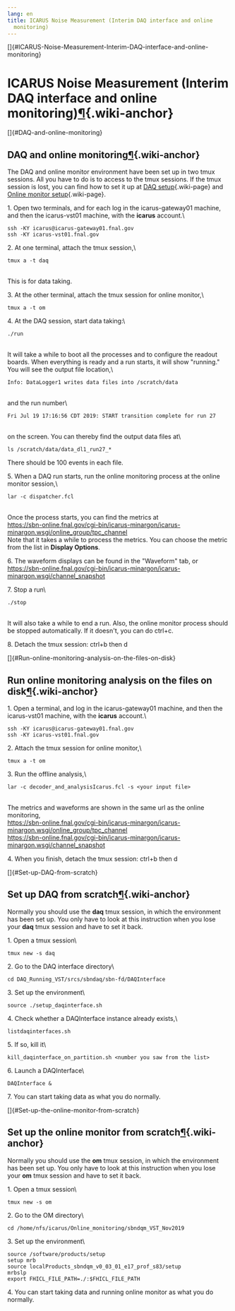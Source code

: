 ```yaml
---
lang: en
title: ICARUS Noise Measurement (Interim DAQ interface and online
  monitoring)
---
```


[]{#ICARUS-Noise-Measurement-Interim-DAQ-interface-and-online-monitoring}

ICARUS Noise Measurement (Interim DAQ interface and online monitoring)[¶](#ICARUS-Noise-Measurement-Interim-DAQ-interface-and-online-monitoring){.wiki-anchor}
==============================================================================================================================================================

[]{#DAQ-and-online-monitoring}

DAQ and online monitoring[¶](#DAQ-and-online-monitoring){.wiki-anchor}
----------------------------------------------------------------------

The DAQ and online monitor environment have been set up in two tmux
sessions. All you have to do is to access to the tmux sessions. If the
tmux session is lost, you can find how to set it up at [DAQ
setup](#Set-up-DAQ-from-scratch){.wiki-page} and [Online monitor
setup](#Set-up-the-online-monitor-from-scratch){.wiki-page}.

1\. Open two terminals, and for each log in the icarus-gateway01
machine, and then the icarus-vst01 machine, with the **icarus**
account.\

    ssh -KY icarus@icarus-gateway01.fnal.gov
    ssh -KY icarus-vst01.fnal.gov

2\. At one terminal, attach the tmux session,\

    tmux a -t daq

\
This is for data taking.

3\. At the other terminal, attach the tmux session for online monitor,\

    tmux a -t om

4\. At the DAQ session, start data taking:\

    ./run

\
It will take a while to boot all the processes and to configure the
readout boards. When everything is ready and a run starts, it will show
\"running.\"\
You will see the output file location,\

    Info: DataLogger1 writes data files into /scratch/data

\
and the run number\

    Fri Jul 19 17:16:56 CDT 2019: START transition complete for run 27

\
on the screen. You can thereby find the output data files at\

    ls /scratch/data/data_dl1_run27_*

There should be 100 events in each file.

5\. When a DAQ run starts, run the online monitoring process at the
online monitor session,\

    lar -c dispatcher.fcl

\
Once the process starts, you can find the metrics at\
<https://sbn-online.fnal.gov/cgi-bin/icarus-minargon/icarus-minargon.wsgi/online_group/tpc_channel>\
Note that it takes a while to process the metrics. You can choose the
metric from the list in **Display Options**.

6\. The waveform displays can be found in the \"Waveform\" tab, or\
<https://sbn-online.fnal.gov/cgi-bin/icarus-minargon/icarus-minargon.wsgi/channel_snapshot>

7\. Stop a run\

    ./stop

\
It will also take a while to end a run. Also, the online monitor process
should be stopped automatically. If it doesn\'t, you can do ctrl+c.

8\. Detach the tmux session: ctrl+b then d

[]{#Run-online-monitoring-analysis-on-the-files-on-disk}

Run online monitoring analysis on the files on disk[¶](#Run-online-monitoring-analysis-on-the-files-on-disk){.wiki-anchor}
--------------------------------------------------------------------------------------------------------------------------

1\. Open a terminal, and log in the icarus-gateway01 machine, and then
the icarus-vst01 machine, with the **icarus** account.\

    ssh -KY icarus@icarus-gateway01.fnal.gov
    ssh -KY icarus-vst01.fnal.gov

2\. Attach the tmux session for online monitor,\

    tmux a -t om

3\. Run the offline analysis,\

    lar -c decoder_and_analysisIcarus.fcl -s <your input file>

\
The metrics and waveforms are shown in the same url as the online
monitoring,\
<https://sbn-online.fnal.gov/cgi-bin/icarus-minargon/icarus-minargon.wsgi/online_group/tpc_channel>\
<https://sbn-online.fnal.gov/cgi-bin/icarus-minargon/icarus-minargon.wsgi/channel_snapshot>

4\. When you finish, detach the tmux session: ctrl+b then d

[]{#Set-up-DAQ-from-scratch}

Set up DAQ from scratch[¶](#Set-up-DAQ-from-scratch){.wiki-anchor}
------------------------------------------------------------------

Normally you should use the **daq** tmux session, in which the
environment has been set up. You only have to look at this instruction
when you lose your **daq** tmux session and have to set it back.

1\. Open a tmux session\

    tmux new -s daq

2\. Go to the DAQ interface directory\

    cd DAQ_Running_VST/srcs/sbndaq/sbn-fd/DAQInterface

3\. Set up the environment\

    source ./setup_daqinterface.sh

4\. Check whether a DAQInterface instance already exists,\

    listdaqinterfaces.sh

5\. If so, kill it\

    kill_daqinterface_on_partition.sh <number you saw from the list>

6\. Launch a DAQInterface\

    DAQInterface &

7\. You can start taking data as what you do normally.

[]{#Set-up-the-online-monitor-from-scratch}

Set up the online monitor from scratch[¶](#Set-up-the-online-monitor-from-scratch){.wiki-anchor}
------------------------------------------------------------------------------------------------

Normally you should use the **om** tmux session, in which the
environment has been set up. You only have to look at this instruction
when you lose your **om** tmux session and have to set it back.

1\. Open a tmux session\

    tmux new -s om

2\. Go to the OM directory\

    cd /home/nfs/icarus/Online_monitoring/sbndqm_VST_Nov2019

3\. Set up the environment\

    source /software/products/setup
    setup mrb
    source localProducts_sbndqm_v0_03_01_e17_prof_s83/setup
    mrbslp
    export FHICL_FILE_PATH=./:$FHICL_FILE_PATH

4\. You can start taking data and running online monitor as what you do
normally.
